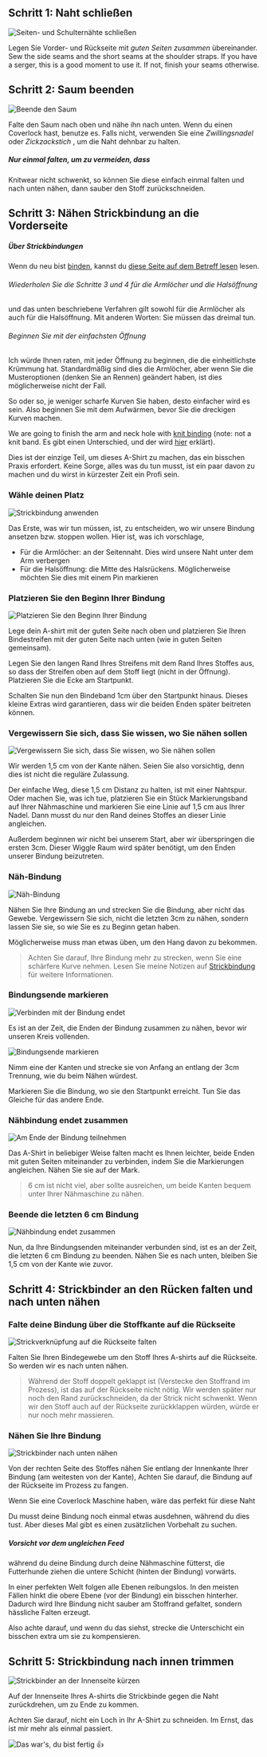 
## Schritt 1: Naht schließen

![Seiten- und Schulternähte schließen](step01.png)

Legen Sie Vorder- und Rückseite mit _guten Seiten zusammen_ übereinander. Sew the side seams and the short seams at the shoulder straps. If you have a serger, this is a good moment to use it. If not, finish your seams otherwise.

## Schritt 2: Saum beenden

![Beende den Saum](step02.png)

Falte den Saum nach oben und nähe ihn nach unten. Wenn du einen Coverlock hast, benutze es. Falls nicht, verwenden Sie eine _Zwillingsnadel_ oder _Zickzackstich_ , um die Naht dehnbar zu halten.

<Note>

##### Nur einmal falten, um zu vermeiden, dass
Knitwear nicht schwenkt, so können Sie diese einfach einmal falten und nach unten nähen, dann sauber den Stoff zurückschneiden.

</Note>

## Schritt 3: Nähen Strickbindung an die Vorderseite

<Note>

##### Über Strickbindungen

Wenn du neu bist [binden](/docs/sewing/knit-binding), kannst du [diese Seite auf dem Betreff lesen](/docs/sewing/knit-binding) lesen.

###### Wiederholen Sie die Schritte 3 und 4 für die Armlöcher und die Halsöffnung

und das unten beschriebene Verfahren gilt sowohl für die Armlöcher als auch für die Halsöffnung. Mit anderen Worten: Sie müssen das dreimal tun.

###### Beginnen Sie mit der einfachsten Öffnung

Ich würde Ihnen raten, mit jeder Öffnung zu beginnen, die die einheitlichste Krümmung hat. Standardmäßig sind dies die Armlöcher, aber wenn Sie die Musteroptionen (denken Sie an Rennen) geändert haben, ist dies möglicherweise nicht der Fall.

So oder so, je weniger scharfe Kurven Sie haben, desto einfacher wird es sein. Also beginnen Sie mit dem Aufwärmen, bevor Sie die dreckigen Kurven machen.

</Note>

We are going to finish the arm and neck hole with [knit binding](/docs/sewing/knit-binding) (note: not a knit band. Es gibt einen Unterschied, und der wird [hier](/docs/sewing/knit-binding) erklärt).

<Note>

Dies ist der einzige Teil, um dieses A-Shirt zu machen, das ein bisschen Praxis erfordert. Keine Sorge, alles was du tun musst, ist ein paar davon zu machen und du wirst in kürzester Zeit ein Profi sein.

</Note>

### Wähle deinen Platz

![Strickbindung anwenden](step03a.png)

Das Erste, was wir tun müssen, ist, zu entscheiden, wo wir unsere Bindung ansetzen bzw. stoppen wollen. Hier ist, was ich vorschlage,

  - Für die Armlöcher: an der Seitennaht. Dies wird unsere Naht unter dem Arm verbergen
  - Für die Halsöffnung: die Mitte des Halsrückens. Möglicherweise möchten Sie dies mit einem Pin markieren

### Platzieren Sie den Beginn Ihrer Bindung

![Platzieren Sie den Beginn Ihrer Bindung](step03b.png)

Lege dein A-shirt mit der guten Seite nach oben und platzieren Sie Ihren Bindestreifen mit der guten Seite nach unten (wie in guten Seiten gemeinsam).

Legen Sie den langen Rand Ihres Streifens mit dem Rand Ihres Stoffes aus, so dass der Streifen oben auf dem Stoff liegt (nicht in der Öffnung). Platzieren Sie die Ecke am Startpunkt.

Schalten Sie nun den Bindeband 1cm über den Startpunkt hinaus. Dieses kleine Extras wird garantieren, dass wir die beiden Enden später beitreten können.

### Vergewissern Sie sich, dass Sie wissen, wo Sie nähen sollen

![Vergewissern Sie sich, dass Sie wissen, wo Sie nähen sollen](step03c.png)

Wir werden 1,5 cm von der Kante nähen. Seien Sie also vorsichtig, denn dies ist nicht die reguläre Zulassung.

<Tip>

Der einfache Weg, diese 1,5 cm Distanz zu halten, ist mit einer Nahtspur. 
Oder machen Sie, was ich tue, platzieren Sie ein Stück Markierungsband auf Ihrer Nähmaschine und markieren Sie eine Linie auf 1,5 cm aus Ihrer Nadel. 
Dann musst du nur den Rand deines Stoffes an dieser Linie angleichen.

</Tip>

Außerdem beginnen wir nicht bei unserem Start, aber wir überspringen die ersten 3cm. Dieser Wiggle Raum wird später benötigt, um den Enden unserer Bindung beizutreten.

### Näh-Bindung

![Näh-Bindung](step03d.png)

Nähen Sie Ihre Bindung an und strecken Sie die Bindung, aber nicht das Gewebe. Vergewissern Sie sich, nicht die letzten 3cm zu nähen, sondern lassen Sie sie, so wie Sie es zu Beginn getan haben.

Möglicherweise muss man etwas üben, um den Hang davon zu bekommen.

> Achten Sie darauf, Ihre Bindung mehr zu strecken, wenn Sie eine schärfere Kurve nehmen. Lesen Sie meine Notizen auf [Strickbindung](/docs/sewing/knit-binding) für weitere Informationen.

### Bindungsende markieren

![Verbinden mit der Bindung endet](step03e.png)

Es ist an der Zeit, die Enden der Bindung zusammen zu nähen, bevor wir unseren Kreis vollenden.

![Bindungsende markieren](step03f.png)

Nimm eine der Kanten und strecke sie von Anfang an entlang der 3cm Trennung, wie du beim Nähen würdest.

Markieren Sie die Bindung, wo sie den Startpunkt erreicht. Tun Sie das Gleiche für das andere Ende.

### Nähbindung endet zusammen

![Am Ende der Bindung teilnehmen](step03g.png)

Das A-Shirt in beliebiger Weise falten macht es Ihnen leichter, beide Enden mit guten Seiten miteinander zu verbinden, indem Sie die Markierungen angleichen. Nähen Sie sie auf der Mark.

> 6 cm ist nicht viel, aber sollte ausreichen, um beide Kanten bequem unter Ihrer Nähmaschine zu nähen.

### Beende die letzten 6 cm Bindung

![Nähbindung endet zusammen](step03h.png)

Nun, da Ihre Bindungsenden miteinander verbunden sind, ist es an der Zeit, die letzten 6 cm Bindung zu beenden. Nähen Sie es nach unten, bleiben Sie 1,5 cm von der Kante wie zuvor.

## Schritt 4: Strickbinder an den Rücken falten und nach unten nähen

### Falte deine Bindung über die Stoffkante auf die Rückseite

![Strickverknüpfung auf die Rückseite falten](step04a.png)


Falten Sie Ihren Bindegewebe um den Stoff Ihres A-shirts auf die Rückseite. So werden wir es nach unten nähen.

> Während der Stoff doppelt geklappt ist (Verstecke den Stoffrand im Prozess), ist das auf der Rückseite nicht nötig. Wir werden später nur noch den Rand zurückschneiden, da der Strick nicht schwenkt. Wenn wir den Stoff auch auf der Rückseite zurückklappen würden, würde er nur noch mehr massieren.

### Nähen Sie Ihre Bindung

![Strickbinder nach unten nähen](step04b.png)

Von der rechten Seite des Stoffes nähen Sie entlang der Innenkante Ihrer Bindung (am weitesten von der Kante), Achten Sie darauf, die Bindung auf der Rückseite im Prozess zu fangen.

<Note>

Wenn Sie eine Coverlock Maschine haben, wäre das perfekt für diese Naht

</Note>

Du musst deine Bindung noch einmal etwas ausdehnen, während du dies tust. Aber dieses Mal gibt es einen zusätzlichen Vorbehalt zu suchen.

<Note>

##### Vorsicht vor dem ungleichen Feed
während du deine Bindung durch deine Nähmaschine fütterst, die Futterhunde ziehen die untere Schicht (hinten der Bindung) vorwärts. 

In einer perfekten Welt folgen alle Ebenen reibungslos. 
In den meisten Fällen hinkt die obere Ebene (vor der Bindung) ein bisschen hinterher. 
Dadurch wird Ihre Bindung nicht sauber am Stoffrand gefaltet, sondern hässliche Falten erzeugt.

Also achte darauf, und wenn du das siehst, strecke die Unterschicht ein bisschen extra um sie zu kompensieren.

</Note>

## Schritt 5: Strickbindung nach innen trimmen

![Strickbinder an der Innenseite kürzen](step05.png)

Auf der Innenseite Ihres A-shirts die Strickbinde gegen die Naht zurückdrehen, um zu Ende zu kommen.

<Note>

Achten Sie darauf, nicht ein Loch in Ihr A-Shirt zu schneiden. Im Ernst, das ist mir mehr als einmal passiert.

</Note>

![Das war's, du bist fertig 👍](finished.gif)
